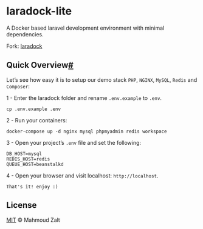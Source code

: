 # laradock-lite

A Docker based laravel development environment with minimal dependencies.

Fork: [laradock](https://github.com/laradock/laradock)


## Quick Overview[#](https://laradock.io/introduction/#quick-overview "Permanent link")

Let’s see how easy it is to setup our demo stack  `PHP`,  `NGINX`,  `MySQL`,  `Redis`  and  `Composer`:

1 - Enter the laradock folder and rename  `.env.example`  to  `.env`.

```shell
cp .env.example .env

```

2 - Run your containers:

```shell
docker-compose up -d nginx mysql phpmyadmin redis workspace 

```

3 - Open your project’s  `.env`  file and set the following:

```shell
DB_HOST=mysql
REDIS_HOST=redis
QUEUE_HOST=beanstalkd

```

4 - Open your browser and visit localhost:  `http://localhost`.

```shell
That's it! enjoy :)
```

## License

[MIT](https://github.com/laradock/laradock/blob/master/LICENSE) © Mahmoud Zalt
